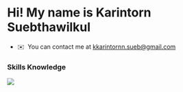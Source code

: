 Hi! My name is Karintorn Suebthawilkul
===============================================================================================================================================

* ✉️  You can contact me at [kkarintornn.sueb@gmail.com](mailto:kkarintornn.sueb@gmail.com)

### Skills Knowledge


<p align="left">

<a href="https://skillicons.dev"><img src="https://skillicons.dev/icons?i=c,python,vim,flask,aws,azure" /></a>

</p>






